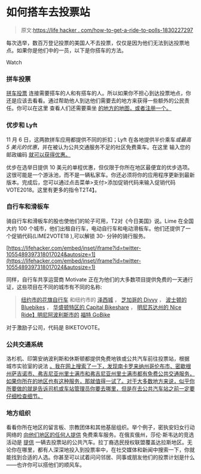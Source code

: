 # 如何搭车去投票站

> 原文:[https://life hacker . com/how-to-get-a-ride-to-polls-1830227297](https://lifehacker.com/how-to-get-a-ride-to-the-polls-1830227297)

每次选举，数百万登记投票的美国人不去投票，仅仅是因为他们无法到达投票地点。如果你是他们中的一员，以下是你搭车的方法。

Watch

### 拼车投票

[拼车投票](https://carpoolvote.com/) 连接需要搭车的人和有搭车的人。所以如果你不担心到达投票地点，你还是应该去看看。通过帮助他人到达他们需要去的地方来获得一些额外的公民责任。你可以在这里 查看人们还需要乘坐 [的地方的地图，或者注册一个。](https://carpoolvote.com/)

### 优步和 Lyft

11 月 6 日，这两款拼车应用都提供不同的折扣；Lyft 在各地提供半价乘车*或最高 5 美元的优惠*，并在被认为公共交通服务不足的社区免费乘车。在这里 输入您的邮政编码 [就可以获得优惠。](https://www.buzzfeed.com/pollup2018/welcome-to-pollup2018)

优步在选举日提供 10 美元的单程优惠，但仅限于你所在地区最便宜的优步选项。这很可能是一个游泳池，而不是一辆私家车。你还必须将你的应用程序更新到最新版本。完成后，您可以通过点击菜单>支付>添加促销代码来输入促销代码 VOTE2018。这里有更多的指令T2T4】。

### 自行车和滑板车

骑自行车和滑板车的股也使他们的轮子可用，T2对《今日美国》说。Lime 在全国大约 100 个城市，他们出租自行车，电动自行车和电动滑板车。他们还提供了一个促销代码(LIME2VOTE18 ),可以解锁 30- 分钟的骑行服务。

 [https://lifehacker.com/embed/inset/iframe?id=twitter-1055489397318017024&autosize=1](https://lifehacker.com/embed/inset/iframe?id=twitter-1055489397318017024&autosize=1) 

同样，自行车共享运营商 Motivate 正在为他们的大多数项目提供免费的一天通行证，这些项目在不同的城市有不同的名称:

> [纽约市的花旗自行车](https://www.citibikenyc.com/) 和纽约市的 [泽西城](https://www.citibikenyc.com/jerseycity/) ， [芝加哥的 Divvy](https://www.divvybikes.com/) ， [波士顿的 Bluebikes](http://ride.bluebikes.com/biketovote) ， [华盛顿特区的 Capital Bikeshare](https://www.capitalbikeshare.com/) ， [明尼苏达州的 Nice Ride】明尼阿波利斯市的](https://www.niceridemn.com/) [福特 GoBike](https://www.fordgobike.com/)

对于激励子公司，代码是 BIKETOVOTE。

### 公共交通系统

洛杉机、印第安纳波利斯和休斯顿都提供免费地铁或公共汽车前往投票站，根据 城市实验室的说法 [。我在网上搜索了一下，发现南卡罗来纳州哥伦布市、密歇根州萨吉诺市、弗吉尼亚州里士满市和弗吉尼亚州里士满市都有免费公共交通服务，如果你所在的地区也有这种服务，那就值得一试了。对于大多数地方来说，似乎你所要做的就是告诉司机或车站管理员你要去哪里，但是在去公共汽车站之前一定要仔细检查细节。](https://www.citylab.com/life/2018/11/free-rides-office-holidays-vote-polls-election-day/574753/)

### 地方组织

看看你所在地区的留言板、宗教团体和其他基层组织。举个例子，密执安妇女行动网络的 [向他们地区的任何人提供](https://www.facebook.com/womanactionnetwork/posts/702775543439890?__xts__[0]=68.ARCi-LUrS1hK0XlfF6ebgwluxaKXfh_s55HZCJpBaNNpRBWSHD-dZDvkWcYE2M4jAEsWObpf4mM6_A7DhUFgsH20plQ410aRwqU5Qbt7u9oSekt-xfiEGrRJ0LUJNjb3z3KfN1W7bD0SXmLVE1Ofr5a_53j4zzNEYoWLYhXkGJ8Dk7DuUt8im6EiCf4WF2iGs6r1MNQiHni5ittaBbGu&__tn__=-R) 免费乘车服务。在俄亥俄州，莎伦·斯韦达的竞选活动是 [提供](https://www.facebook.com/cheri.campbell/posts/10156177323664585) 一辆去投票站的公共汽车。拉丁裔选民授权联盟覆盖达拉斯地区。无论你在哪里，都有人深深地投入到投票率中，在社交媒体和新闻中搜索一下，你就能找到合适的人选。你甚至可以试着问问邻居、同事或朋友他们的投票计划是什么——也许你可以搭他们的顺风车。
